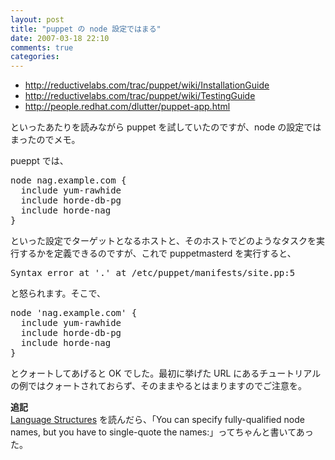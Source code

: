 ```yaml
---
layout: post
title: "puppet の node 設定ではまる"
date: 2007-03-18 22:10
comments: true
categories: 
---
```

<ul><li><a class="ext-link" href="http://reductivelabs.com/trac/puppet/wiki/InstallationGuide"><span class="icon"></span>http://reductivelabs.com/trac/puppet/wiki/InstallationGuide</a></li>
<li><a class="ext-link" href="http://reductivelabs.com/trac/puppet/wiki/TestingGuide"><span class="icon"></span>http://reductivelabs.com/trac/puppet/wiki/TestingGuide</a></li>
<li><a class="ext-link" href="http://people.redhat.com/dlutter/puppet-app.html"><span class="icon"></span>http://people.redhat.com/dlutter/puppet-app.html</a></li></ul>
<p>
といったあたりを読みながら puppet を試していたのですが、node の設定ではまったのでメモ。
</p>
<p>
pueppt では、
</p>
<pre class="wiki">
node nag.example.com {
  include yum-rawhide
  include horde-db-pg
  include horde-nag
}
</pre>
<p>
といった設定でターゲットとなるホストと、そのホストでどのようなタスクを実行するかを定義できるのですが、これで puppetmasterd を実行すると、
</p>
<pre class="wiki">
Syntax error at '.' at /etc/puppet/manifests/site.pp:5 
</pre>
<p>
と怒られます。そこで、
</p>
<pre class="wiki">
node 'nag.example.com' {
  include yum-rawhide
  include horde-db-pg
  include horde-nag
}
</pre>
<p>
とクォートしてあげると OK でした。最初に挙げた URL にあるチュートリアルの例ではクォートされておらず、そのままやるとはまりますのでご注意を。
</p>
<p>
<strong>追記</strong><br />
<a class="ext-link" href="http://reductivelabs.com/trac/puppet/wiki/LanguageStructures"><span class="icon"></span>Language Structures</a> を読んだら、「You can specify fully-qualified node names, but you have to single-quote the names:」ってちゃんと書いてあった。
</p>